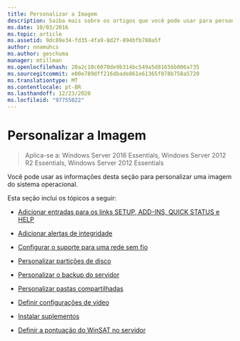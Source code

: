 ```yaml
---
title: Personalizar a Imagem
description: Saiba mais sobre os artigos que você pode usar para personalizar uma imagem do sistema operacional.
ms.date: 10/03/2016
ms.topic: article
ms.assetid: 9dc89e34-fd35-4fa9-8d2f-894bfb780a5f
author: nnamuhcs
ms.author: geschuma
manager: mtillman
ms.openlocfilehash: 20a2c10c6070de9b314bc549a5d81656b006a735
ms.sourcegitcommit: e00e789dff216dbade861e61365f078b758a5720
ms.translationtype: MT
ms.contentlocale: pt-BR
ms.lasthandoff: 12/23/2020
ms.locfileid: "97755022"
---
```

# <a name="customize-the-image"></a>Personalizar a Imagem

>Aplica-se a: Windows Server 2016 Essentials, Windows Server 2012 R2 Essentials, Windows Server 2012 Essentials

Você pode usar as informações desta seção para personalizar uma imagem do sistema operacional.

 Esta seção inclui os tópicos a seguir:

-   [Adicionar entradas para os links SETUP, ADD-INS, QUICK STATUS e HELP](Add-Entries-to-SETUP--ADD-INS--QUICK-STATUS--and-HELP-Links.md)

-   [Adicionar alertas de integridade](Add-Health-Alerts.md)

-   [Configurar o suporte para uma rede sem fio](Configure-Support-for-a-Wireless-Network.md)

-   [Personalizar partições de disco](Customize-Disk-Partitions.md)

-   [Personalizar o backup do servidor](Customize-Server-Backup.md)

-   [Personalizar pastas compartilhadas](Customize-Shared-Folders.md)

-   [Definir configurações de vídeo](Define-Display-Settings.md)

-   [Instalar suplementos](Install-Add-Ins.md)

-   [Definir a pontuação do WinSAT no servidor](Set-the-WinSAT-Score-on-the-Server.md)